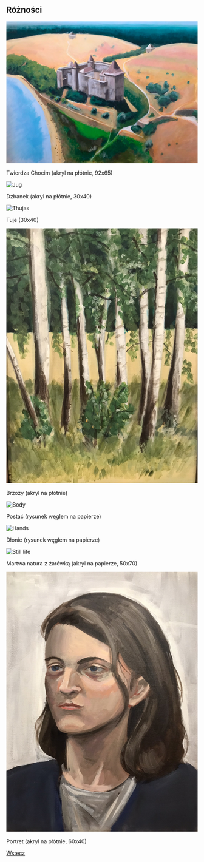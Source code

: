 ## Różności

<img src="zamek.JPEG" alt="Castle Chocim">

Twierdza Chocim (akryl na płótnie, 92x65)

<img src="dzban.JPEG" alt="Jug">

Dzbanek (akryl na płótnie, 30x40)

<img src="tuje.JPEG" alt="Thujas">

Tuje (30x40)

<img src="brzozy.JPEG" alt="Birches">

Brzozy (akryl na płótnie)

<img src="postac.jpg" alt="Body">

Postać (rysunek węglem na papierze)

<img src="rece.JPG" alt="Hands">

Dłonie (rysunek węglem na papierze)

<img src="martwa_natura_ż.JPEG" alt="Still life">

Martwa natura z żarówką (akryl na papierze, 50x70)

<img src="portret.JPEG" alt="Portret">

Portret (akryl na płótnie, 60x40)


<a href="https://pawelciosmak.github.io/portfolio">Wstecz</a>


